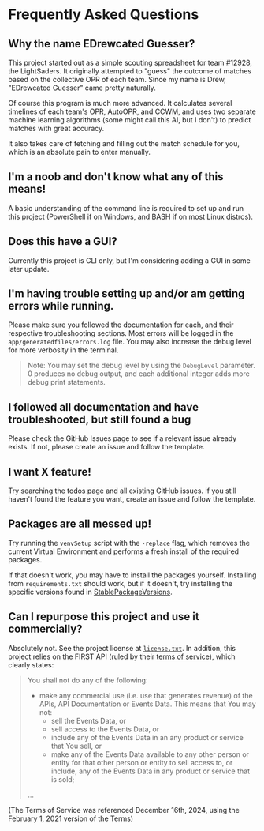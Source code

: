 # Frequently Asked Questions

## Why the name EDrewcated Guesser?
This project started out as a simple scouting spreadsheet for team #12928, the LightSaders. It originally attempted to "guess" the outcome of matches based on the collective OPR of each team. Since my name is Drew, "EDrewcated Guesser" came pretty naturally.

Of course this program is much more advanced. It calculates several timelines of each team's OPR, AutoOPR, and CCWM, and uses two separate machine learning algorithms (some might call this AI, but I don't) to predict matches with great accuracy.

It also takes care of fetching and filling out the match schedule for you, which is an absolute pain to enter manually.


## I'm a noob and don't know what any of this means!
A basic understanding of the command line is required to set up and run this project (PowerShell if on Windows, and BASH if on most Linux distros).


## Does this have a GUI?
Currently this project is CLI only, but I'm considering adding a GUI in some later update.


## I'm having trouble setting up and/or am getting errors while running.
Please make sure you followed the documentation for each, and their respective troubleshooting sections.
Most errors will be logged in the `app/generatedfiles/errors.log` file. You may also increase the debug level for more verbosity in the terminal.
> Note: You may set the debug level by using the `DebugLevel` parameter. 0 produces no debug output, and each additional integer adds more debug print statements.


## I followed all documentation and have troubleshooted, but still found a bug
Please check the GitHub Issues page to see if a relevant issue already exists. If not, please create an issue and follow the template.


## I want X feature!
Try searching the [todos page](todos.md) and all existing GitHub issues. 
If you still haven't found the feature you want, create an issue and follow the template.


## Packages are all messed up!
Try running the `venvSetup` script with the `-replace` flag, which removes the current Virtual Environment and performs a fresh install of the required packages. 

If that doesn't work, you may have to install the packages yourself. Installing from `requirements.txt` should work, but if it doesn't, try installing the specific versions found in [StablePackageVersions](StablePackageVersions.md).

## Can I repurpose this project and use it commercially?
Absolutely not. See the project license at [`license.txt`](../LICENSE.txt).
In addition, this project relies on the FIRST API (ruled by their [terms of service](https://frc-events.firstinspires.org/services/api/terms)), which clearly states:
> You shall not do any of the following:
> - make any commercial use (i.e. use that generates revenue) of the APIs, API Documentation or Events Data. This means that You may not:
>   - sell the Events Data, or
>   - sell access to the Events Data, or
>   - include any of the Events Data in an any product or service that You sell, or
>   - make any of the Events Data available to any other person or entity for that other person or entity to sell access to, or include, any of the Events Data in any product or service that is sold;
> >
> ...

(The Terms of Service was referenced December 16th, 2024, using the February 1, 2021 version of the Terms)

